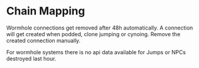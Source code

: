 # Chain Mapping
Wormhole connections get removed after 48h automatically.
A connection will get created when podded, clone jumping or cynoing. Remove the created connection manually.


For wormhole systems there is no api data available for Jumps or NPCs destroyed last hour.
<!--stackedit_data:
eyJoaXN0b3J5IjpbNjcwNzE5NTUxLC00NTc3ODEzMSwtMzMyND
Q3Mjk3XX0=
-->